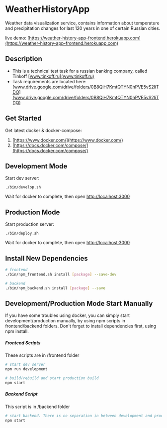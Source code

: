 # WeatherHistoryApp

Weather data visualization service, contains information about temperature and precipitation changes for last 120 years in one of certain Russian cities.

live demo: [https://weather-history-app-frontend.herokuapp.com](https://weather-history-app-frontend.herokuapp.com)

## Description

- This is a technical test task for a russian banking company, called Tinkoff [www.tinkoff.ru](www.tinkoff.ru)
- Task requirements are located here: [www.drive.google.com/drive/folders/0B8QiH7KmtQTYN0hPVE5vS2liTDQ](www.drive.google.com/drive/folders/0B8QiH7KmtQTYN0hPVE5vS2liTDQ)

## Get Started

Get latest docker & docker-compose:
1. [https://www.docker.com/](https://www.docker.com/)
2. [https://docs.docker.com/compose/](https://docs.docker.com/compose/)

## Development Mode

Start dev server:
```
./bin/develop.sh
```
Wait for docker to complete, then open [http://localhost:3000](http://localhost:3000)

## Production Mode

Start production server:
```
./bin/deploy.sh
```
Wait for docker to complete, then open [http://localhost:3000](http://localhost:3000)

## Install New Dependencies
```sh
# frontend
./bin/npm_frontend.sh install [package] --save-dev

# backend
./bin/npm_backend.sh install [package] --save
```

## Development/Production Mode Start Manually

If you have some troubles using docker, you can simply start development/production manually, by using npm scripts in frontend/backend folders. Don't forget to install dependencies first, using npm install.

##### Frontend Scripts
These scripts are in /frontend folder

```sh
# start dev server
npm run development

# build/rebuild and start production build
npm start
```

##### Backend Script
This script is in /backend folder
```sh
# start backend. There is no separation in between development and production
npm start
```